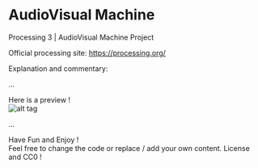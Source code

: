 # AudioVisual Machine
Processing 3 | AudioVisual Machine Project

Official processing site: https://processing.org/

Explanation and commentary: <br/>

... <br/>

Here is a preview ! <br/>
![alt tag](http://imgur.com/hyx9vwN.png) <br/>

...

Have Fun and Enjoy ! <br/>
Feel free to change the code or replace / add your own content. License and CC0 !
